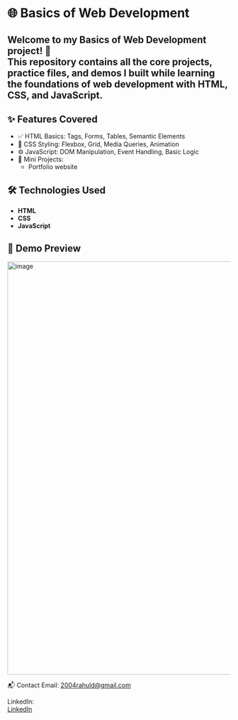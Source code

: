 # 🌐 Basics of Web Development

Welcome to my **Basics of Web Development** project! 🚀  
This repository contains all the core projects, practice files, and demos I built while learning the foundations of web development with **HTML, CSS, and JavaScript**.
----------------------------------------------------------------------------------------------------------------------------------------------------------------------------

## ✨ Features Covered

- ✅ HTML Basics: Tags, Forms, Tables, Semantic Elements
- 🎨 CSS Styling: Flexbox, Grid, Media Queries, Animation
- ⚙️ JavaScript: DOM Manipulation, Event Handling, Basic Logic
- 🧠 Mini Projects: 
  - Portfolio website

## 🛠 Technologies Used

- **HTML**
- **CSS**
- **JavaScript**

## 📸 Demo Preview

<img width="1912" height="931" alt="image" src="https://github.com/user-attachments/assets/88baec67-370e-4b72-9e3d-db93c4b07ca6" />

📬 Contact
Email:
2004rahuld@gmail.com

LinkedIn:      
<a href="https://www.linkedin.com/in/rahul-das-2770a9330?utm_source=share&utm_campaign=share_via&utm_content=profile&utm_medium=android_app" target="_blank">LinkedIn</a>


